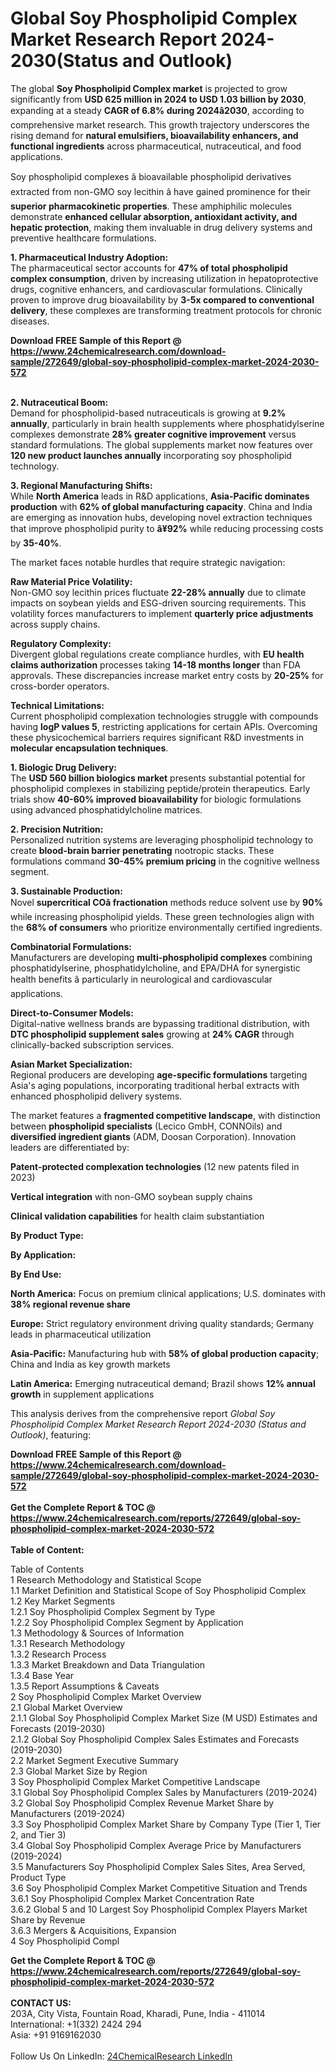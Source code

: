 <h1>Global Soy Phospholipid Complex Market Research Report 2024-2030(Status and Outlook)</h1><p>The global <strong>Soy Phospholipid Complex market</strong> is projected to grow significantly from <strong>USD 625 million in 2024 to USD 1.03 billion by 2030</strong>, expanding at a steady <strong>CAGR of 6.8% during 2024â2030</strong>, according to comprehensive market research. This growth trajectory underscores the rising demand for <strong>natural emulsifiers, bioavailability enhancers, and functional ingredients</strong> across pharmaceutical, nutraceutical, and food applications.</p><p>Soy phospholipid complexes â bioavailable phospholipid derivatives extracted from non-GMO soy lecithin â have gained prominence for their <strong>superior pharmacokinetic properties</strong>. These amphiphilic molecules demonstrate <strong>enhanced cellular absorption, antioxidant activity, and hepatic protection</strong>, making them invaluable in drug delivery systems and preventive healthcare formulations.</p><p><strong>1. Pharmaceutical Industry Adoption:</strong><br>
The pharmaceutical sector accounts for <strong>47% of total phospholipid complex consumption</strong>, driven by increasing utilization in hepatoprotective drugs, cognitive enhancers, and cardiovascular formulations. Clinically proven to improve drug bioavailability by <strong>3-5x compared to conventional delivery</strong>, these complexes are transforming treatment protocols for chronic diseases.</p><div><b>Download FREE Sample of this Report @ 
            <a href="https://www.24chemicalresearch.com/download-sample/272649/global-soy-phospholipid-complex-market-2024-2030-572">
            https://www.24chemicalresearch.com/download-sample/272649/global-soy-phospholipid-complex-market-2024-2030-572</a></b></div><br><p><strong>2. Nutraceutical Boom:</strong><br>
Demand for phospholipid-based nutraceuticals is growing at <strong>9.2% annually</strong>, particularly in brain health supplements where phosphatidylserine complexes demonstrate <strong>28% greater cognitive improvement</strong> versus standard formulations. The global supplements market now features over <strong>120 new product launches annually</strong> incorporating soy phospholipid technology.</p><p><strong>3. Regional Manufacturing Shifts:</strong><br>
While <strong>North America</strong> leads in R&amp;D applications, <strong>Asia-Pacific dominates production</strong> with <strong>62% of global manufacturing capacity</strong>. China and India are emerging as innovation hubs, developing novel extraction techniques that improve phospholipid purity to <strong>â¥92%</strong> while reducing processing costs by <strong>35-40%</strong>.</p><p>The market faces notable hurdles that require strategic navigation:</p><p><strong>Raw Material Price Volatility:</strong><br>
	Non-GMO soy lecithin prices fluctuate <strong>22-28% annually</strong> due to climate impacts on soybean yields and ESG-driven sourcing requirements. This volatility forces manufacturers to implement <strong>quarterly price adjustments</strong> across supply chains.</p><p><strong>Regulatory Complexity:</strong><br>
	Divergent global regulations create compliance hurdles, with <strong>EU health claims authorization</strong> processes taking <strong>14-18 months longer</strong> than FDA approvals. These discrepancies increase market entry costs by <strong>20-25%</strong> for cross-border operators.</p><p><strong>Technical Limitations:</strong><br>
	Current phospholipid complexation technologies struggle with compounds having <strong>logP values 5</strong>, restricting applications for certain APIs. Overcoming these physicochemical barriers requires significant R&amp;D investments in <strong>molecular encapsulation techniques</strong>.</p><p><strong>1. Biologic Drug Delivery:</strong><br>
The <strong>USD 560 billion biologics market</strong> presents substantial potential for phospholipid complexes in stabilizing peptide/protein therapeutics. Early trials show <strong>40-60% improved bioavailability</strong> for biologic formulations using advanced phosphatidylcholine matrices.</p><p><strong>2. Precision Nutrition:</strong><br>
Personalized nutrition systems are leveraging phospholipid technology to create <strong>blood-brain barrier penetrating</strong> nootropic stacks. These formulations command <strong>30-45% premium pricing</strong> in the cognitive wellness segment.</p><p><strong>3. Sustainable Production:</strong><br>
Novel <strong>supercritical COâ fractionation</strong> methods reduce solvent use by <strong>90%</strong> while increasing phospholipid yields. These green technologies align with the <strong>68% of consumers</strong> who prioritize environmentally certified ingredients.</p><p><strong>Combinatorial Formulations:</strong><br>
	Manufacturers are developing <strong>multi-phospholipid complexes</strong> combining phosphatidylserine, phosphatidylcholine, and EPA/DHA for synergistic health benefits â particularly in neurological and cardiovascular applications.</p><p><strong>Direct-to-Consumer Models:</strong><br>
	Digital-native wellness brands are bypassing traditional distribution, with <strong>DTC phospholipid supplement sales</strong> growing at <strong>24% CAGR</strong> through clinically-backed subscription services.</p><p><strong>Asian Market Specialization:</strong><br>
	Regional producers are developing <strong>age-specific formulations</strong> targeting Asia's aging populations, incorporating traditional herbal extracts with enhanced phospholipid delivery systems.</p><p>The market features a <strong>fragmented competitive landscape</strong>, with distinction between <strong>phospholipid specialists</strong> (Lecico GmbH, CONNOils) and <strong>diversified ingredient giants</strong> (ADM, Doosan Corporation). Innovation leaders are differentiated by:</p><p><strong>Patent-protected complexation technologies</strong> (12 new patents filed in 2023)</p><p><strong>Vertical integration</strong> with non-GMO soybean supply chains</p><p><strong>Clinical validation capabilities</strong> for health claim substantiation</p><p><strong>By Product Type:</strong></p><p><strong>By Application:</strong></p><p><strong>By End Use:</strong></p><p><strong>North America:</strong> Focus on premium clinical applications; U.S. dominates with <strong>38% regional revenue share</strong></p><p><strong>Europe:</strong> Strict regulatory environment driving quality standards; Germany leads in pharmaceutical utilization</p><p><strong>Asia-Pacific:</strong> Manufacturing hub with <strong>58% of global production capacity</strong>; China and India as key growth markets</p><p><strong>Latin America:</strong> Emerging nutraceutical demand; Brazil shows <strong>12% annual growth</strong> in supplement applications</p><p>This analysis derives from the comprehensive report <em>Global Soy Phospholipid Complex Market Research Report 2024-2030 (Status and Outlook)</em>, featuring:</p><div><b>Download FREE Sample of this Report @ 
            <a href="https://www.24chemicalresearch.com/download-sample/272649/global-soy-phospholipid-complex-market-2024-2030-572">
            https://www.24chemicalresearch.com/download-sample/272649/global-soy-phospholipid-complex-market-2024-2030-572</a></b></div><br><div><b>Get the Complete Report & TOC @ 
            <a href="https://www.24chemicalresearch.com/reports/272649/global-soy-phospholipid-complex-market-2024-2030-572">
            https://www.24chemicalresearch.com/reports/272649/global-soy-phospholipid-complex-market-2024-2030-572</a></b></div><br>
            <b>Table of Content:</b><p>Table of Contents<br />
1 Research Methodology and Statistical Scope<br />
1.1 Market Definition and Statistical Scope of Soy Phospholipid Complex<br />
1.2 Key Market Segments<br />
1.2.1 Soy Phospholipid Complex Segment by Type<br />
1.2.2 Soy Phospholipid Complex Segment by Application<br />
1.3 Methodology & Sources of Information<br />
1.3.1 Research Methodology<br />
1.3.2 Research Process<br />
1.3.3 Market Breakdown and Data Triangulation<br />
1.3.4 Base Year<br />
1.3.5 Report Assumptions & Caveats<br />
2 Soy Phospholipid Complex Market Overview<br />
2.1 Global Market Overview<br />
2.1.1 Global Soy Phospholipid Complex Market Size (M USD) Estimates and Forecasts (2019-2030)<br />
2.1.2 Global Soy Phospholipid Complex Sales Estimates and Forecasts (2019-2030)<br />
2.2 Market Segment Executive Summary<br />
2.3 Global Market Size by Region<br />
3 Soy Phospholipid Complex Market Competitive Landscape<br />
3.1 Global Soy Phospholipid Complex Sales by Manufacturers (2019-2024)<br />
3.2 Global Soy Phospholipid Complex Revenue Market Share by Manufacturers (2019-2024)<br />
3.3 Soy Phospholipid Complex Market Share by Company Type (Tier 1, Tier 2, and Tier 3)<br />
3.4 Global Soy Phospholipid Complex Average Price by Manufacturers (2019-2024)<br />
3.5 Manufacturers Soy Phospholipid Complex Sales Sites, Area Served, Product Type<br />
3.6 Soy Phospholipid Complex Market Competitive Situation and Trends<br />
3.6.1 Soy Phospholipid Complex Market Concentration Rate<br />
3.6.2 Global 5 and 10 Largest Soy Phospholipid Complex Players Market Share by Revenue<br />
3.6.3 Mergers & Acquisitions, Expansion<br />
4 Soy Phospholipid Compl</p><div><b>Get the Complete Report & TOC @ 
            <a href="https://www.24chemicalresearch.com/reports/272649/global-soy-phospholipid-complex-market-2024-2030-572">
            https://www.24chemicalresearch.com/reports/272649/global-soy-phospholipid-complex-market-2024-2030-572</a></b></div><br><b>CONTACT US:</b><br>
            203A, City Vista, Fountain Road, Kharadi, Pune, India - 411014<br>
            International: +1(332) 2424 294<br>
            Asia: +91 9169162030 <br><br>
            Follow Us On LinkedIn: <a href="https://www.linkedin.com/company/24chemicalresearch/">24ChemicalResearch LinkedIn</a>